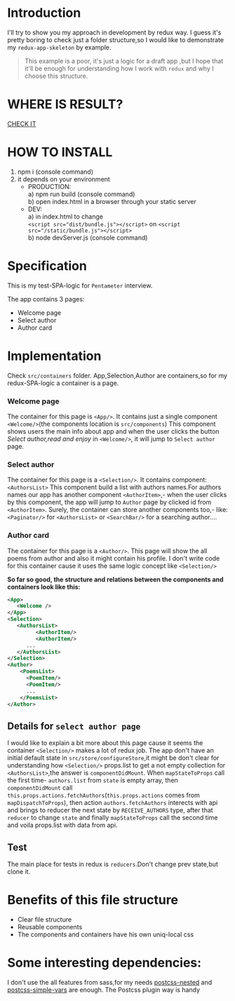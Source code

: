 
# Introduction

I'll try to show you my approach in development by redux way.
I guess it's pretty boring to check just a folder structure,so 
I would like to demonstrate my `redux-app-skeleton` by example.
>This example is a poor,
>it's just a logic for a draft app ,but I hope that it'll be enough for understanding how I work with `redux`
>and why I choose this structure.

# WHERE IS RESULT?
[CHECK IT](http://osmanov.github.io)

# HOW TO INSTALL
1. npm i (console command)
2. it depends on your environment
   * PRODUCTION: <br /> 
   a) npm run build (console command) <br /> 
   b) open index.html in a browser through your static server   <br /> 
   * DEV: <br /> 
   a) in index.html to change <br />
`<script src="dist/bundle.js"></script>`  on
    `<script src="/static/bundle.js"></script>`  <br /> 
   b) node devServer.js (console command)


     
# Specification
This is my test-SPA-logic for `Pentameter` interview.

The app contains 3 pages:

* Welcome page
* Select author
* Author card

     
# Implementation    
 Check `src/containers` folder.
 App,Selection,Author are containers,so for my redux-SPA-logic a container is a page.
### Welcome page
The container for this page is `<App/>`.
It contains just a single component `<Welcome/>`(the components location is  `src/components`)
This component shows users the main info about app and when the user clicks the button _Select author,read and enjoy_ in `<Welcome/>`,
it will jump to `Select author` page.
### Select author
The container for this page is a `<Selection/>`.
It contains component:`<AuthorsList>`
This component build a list with authors names.For authors names our app has another component `<AuthorItem>`,- when the user clicks by this component,
the app will jump to `Author` page by clicked id from `<AuthorItem>`.
Surely, the container can store another components too,- like:`<Paginator/>` for  `<AuthorsList>` or `<SearchBar/>` for a searching  author.... 
### Author card
The container for this page is a `<Author/>`.
This page will show the all poems from author and also it might contain his profile.
I don't write code for this container cause it uses the same logic concept like  `<Selection/>`


**So far so good, the structure and relations between the components and containers look like this:**   
```xml
<App>
   <Welcome />
</App>
<Selection>
   <AuthorsList>
         <AuthorItem/>
         <AuthorItem/>
      ...
   </AuthorsList>
</Selection>
<Author>
    <PoemsList>
      <PoemItem/>
      <PoemItem/>
      ...
    </PoemsList>
</Author>
```

## Details for `select author page`  
I would like to explain a bit more about this page cause it seems the container `<Selection/>` makes a lot of redux job.
The app don't have an initial default state in `src/store/configureStore`,it might be don't clear for understanding how  `<Selection/>` props.list to get
a not empty collection for `<AuthorsList>`,the answer is `componentDidMount`.
When  `mapStateToProps` call the first time- `authors.list` from `state` is empty array,
then  `componentDidMount` call `this.props.actions.fetchAuthors`(`this.props.actions` comes from `mapDispatchToProps`),
then  action `authors.fetchAuthors` interects with api and brings to reducer the next state by `RECEIVE_AUTHORS` type, after that `reducer` to change
`state` and finally `mapStateToProps` call the second time and voila props.list with data from api.      

## Test
The main place for tests in redux is `reducers`.Don't change prev state,but clone it.

# Benefits of this file structure
* Clear file structure
* Reusable components
* The components and containers have his own uniq-local css

# Some interesting dependencies:
I don't use the all features from sass,for my needs
[postcss-nested](https://github.com/postcss/postcss-nested) and [postcss-simple-vars](https://github.com/postcss/postcss-simple-vars) are enough.
The Postcss plugin way is handy 


